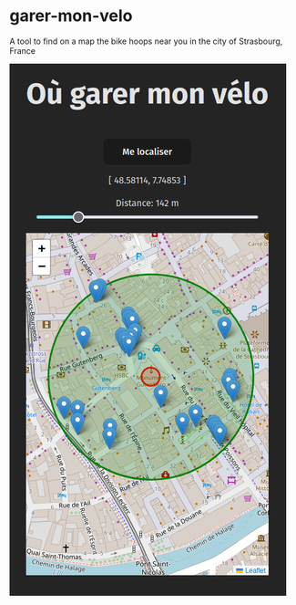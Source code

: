 # garer-mon-velo
A tool to find on a map the bike hoops near you in the city of Strasbourg, France

![garer mon vélo](garermonvelo.png)
